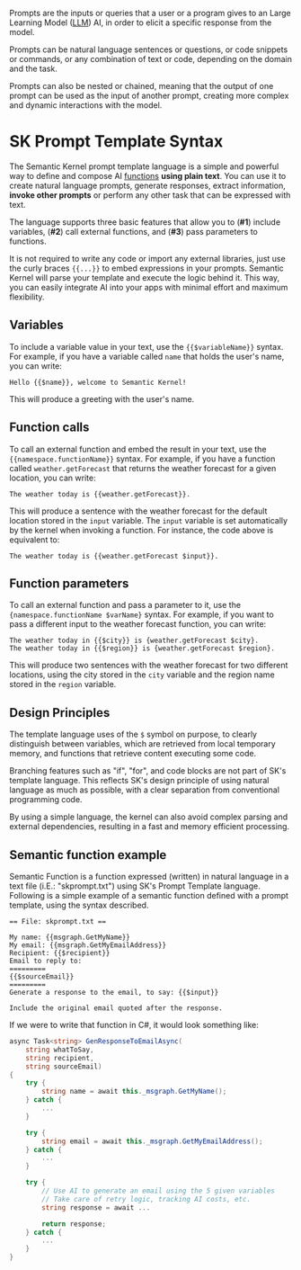 Prompts are the inputs or queries that a user or a program gives to an Large Learning Model ([LLM](https://en.wikipedia.org/wiki/Wikipedia:Large_language_models)) AI,
in order to elicit a specific response from the model.

Prompts can be natural
language sentences or questions, or code snippets or commands, or any combination
of text or code, depending on the domain and the task.

Prompts can also be nested
or chained, meaning that the output of one prompt can be used as the input of another
prompt, creating more complex and dynamic interactions with the model.

# SK Prompt Template Syntax

The Semantic Kernel prompt template language is a simple and powerful way to
define and compose AI
[functions](GLOSSARY.md)
**using plain text**.
You can use it to create natural language prompts, generate responses, extract
information, **invoke other prompts** or perform any other task that can be
expressed with text.

The language supports three basic features that allow you to (**#1**) include
variables, (**#2**) call external functions, and (**#3**) pass parameters to functions.

It is not required to write any code or import any external libraries, just use the
curly braces `{{...}}` to embed expressions in your prompts.
Semantic Kernel will parse your template and execute the logic behind it.
This way, you can easily integrate AI into your apps with minimal effort and
maximum flexibility.

## Variables

To include a variable value in your text, use the `{{$variableName}}` syntax.
For example, if you have a variable called `name` that holds the user's name,
you can write:

    Hello {{$name}}, welcome to Semantic Kernel!

This will produce a greeting with the user's name.

## Function calls

To call an external function and embed the result in your text, use the
`{{namespace.functionName}}` syntax.
For example, if you have a function called `weather.getForecast` that returns
the weather forecast for a given location, you can write:

    The weather today is {{weather.getForecast}}.

This will produce a sentence with the weather forecast for the default location
stored in the `input` variable.
The `input` variable is set automatically by the kernel when invoking a function.
For instance, the code above is equivalent to:

    The weather today is {{weather.getForecast $input}}.

## Function parameters

To call an external function and pass a parameter to it, use the
`{namespace.functionName $varName}` syntax.
For example, if you want to pass a different input to the weather forecast
function, you can write:

    The weather today in {{$city}} is {weather.getForecast $city}.
    The weather today in {{$region}} is {weather.getForecast $region}.

This will produce two sentences with the weather forecast for two different
locations, using the city stored in the `city` variable and the region name
stored in the `region` variable.

## Design Principles

The template language uses of the `$` symbol on purpose, to clearly distinguish
between variables, which are retrieved from local temporary memory, and
functions that retrieve content executing some code.

Branching features such as "if", "for", and code blocks are not part of SK's
template language. This reflects SK's design principle of using natural language
as much as possible, with a clear separation from conventional programming code.

By using a simple language, the kernel can also avoid complex parsing and
external dependencies, resulting in a fast and memory efficient processing.

## Semantic function example

Semantic Function is a function expressed (written) in natural language in a text file (i.E.: "skprompt.txt") using SK's Prompt Template language. Following is a  simple example of a semantic function defined with a prompt template, using the syntax described.

`== File: skprompt.txt ==`

```
My name: {{msgraph.GetMyName}}
My email: {{msgraph.GetMyEmailAddress}}
Recipient: {{$recipient}}
Email to reply to:
=========
{{$sourceEmail}}
=========
Generate a response to the email, to say: {{$input}}

Include the original email quoted after the response.
```

If we were to write that function in C#, it would look something like:

```csharp
async Task<string> GenResponseToEmailAsync(
    string whatToSay,
    string recipient,
    string sourceEmail)
{
    try {
        string name = await this._msgraph.GetMyName();
    } catch {
        ...
    }

    try {
        string email = await this._msgraph.GetMyEmailAddress();
    } catch {
        ...
    }

    try {
        // Use AI to generate an email using the 5 given variables
        // Take care of retry logic, tracking AI costs, etc.
        string response = await ...

        return response;
    } catch {
        ...
    }
}
```
